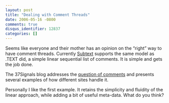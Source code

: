 ```yaml
---
layout: post
title: "Dealing with Comment Threads"
date: 2006-05-16 -0800
comments: true
disqus_identifier: 12837
categories: []
---
```

Seems like everyone and their mother has an opinion on the “right” way
to have comment threads. Currently
[Subtext](http://subtextproject.com/ "Subtext project website") supports
the same model as .TEXT did, a simple linear sequential list of
comments. It is simple and gets the job done.

The 37Signals blog addresses the [question of
comments](http://37signals.com/svn/archives2/dealing_with_comment_threads_at_blogs.php "Comment Threads")
and presents several examples of how different sites handle it.

Personally I like the first example. It retains the simplicity and
fluidity of the linear approach, while adding a bit of useful meta-data.
What do you think?

